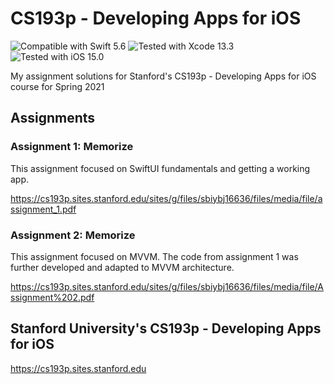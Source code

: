 # CS193p - Developing Apps for iOS
![Compatible with Swift 5.6][swift-version]
![Tested with Xcode 13.3][xcode-version]
![Tested with iOS 15.0][ios-version]

My assignment solutions for Stanford's CS193p - Developing Apps for iOS course for Spring 2021

## Assignments

### Assignment 1: Memorize

This assignment focused on SwiftUI fundamentals and getting a working app.

https://cs193p.sites.stanford.edu/sites/g/files/sbiybj16636/files/media/file/assignment_1.pdf

### Assignment 2: Memorize

This assignment focused on MVVM. The code from assignment 1 was further developed and adapted
to MVVM architecture.

https://cs193p.sites.stanford.edu/sites/g/files/sbiybj16636/files/media/file/Assignment%202.pdf

## Stanford University's CS193p - Developing Apps for iOS
https://cs193p.sites.stanford.edu

[swift-version]: https://img.shields.io/badge/Swift-5.6-green.svg
[xcode-version]: https://img.shields.io/badge/Xcode-13.3-green.svg
[ios-version]: https://img.shields.io/badge/iOS-15.0-green.svg
